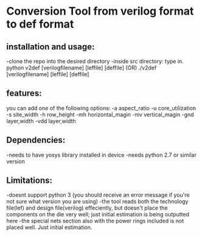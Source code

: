 # Conversion Tool from verilog format to def format

## installation and usage:
 -clone the repo into the desired directory
 -inside src directory: type in. 
	python v2def [verilogfilename] [leffile] [deffile]
 	(OR) ./v2def [verilogfilename] [leffile] [deffile]

## features:
you can add one of the following options:
 -a aspect_ratio
 -u core_utilization
 -s site_width
 -h row_height
 -mh horizontal_magin
 -mv vertical_magin
 -gnd layer,width
 -vdd layer,width

## Dependencies:
 -needs to have yosys library installed in device
 -needs python 2.7 or similar version

## Limitations:
 -doesnt support python 3 (you should receive an error message if you're not sure what version you are using)
 -the tool reads both the technology file(lef) and design file(verilog) effeciently, but doesn't place the components on the die 	very well; just initial estimation is being outputted here
 -the special nets section also with the power rings included is not placed well. Just initial estimation.
